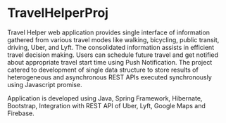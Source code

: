 # TravelHelperProj
Travel Helper web application provides single interface of information gathered from various travel modes like walking, bicycling, public transit, driving, Uber, and Lyft. The consolidated information assists in efficient travel decision making. Users can schedule future travel and get notified about appropriate travel start time using Push Notification. The project catered to development of single data structure to store results of heterogeneous and asynchronous REST APIs executed synchronously using Javascript promise.

Application is developed using Java, Spring Framework, Hibernate, Bootstrap, Integration with REST API of Uber, Lyft, Google Maps and Firebase. 

